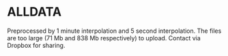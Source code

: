 # ALLDATA
Preprocessed by 1 minute interpolation and 5 second interpolation.
The files are too large (71 Mb and 838 Mb respectively) to upload.
Contact via Dropbox for sharing.
